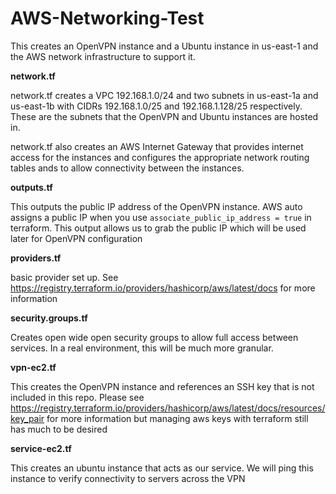 # AWS-Networking-Test

This creates an OpenVPN instance and a Ubuntu instance in us-east-1 and the AWS network infrastructure to support it.

**network.tf**

network.tf creates a VPC 192.168.1.0/24 and two subnets in us-east-1a and us-east-1b with CIDRs 192.168.1.0/25 and 192.168.1.128/25 respectively. These are the subnets that the OpenVPN and Ubuntu instances are hosted in.

network.tf also creates an AWS Internet Gateway that provides internet access for the instances and configures the appropriate network routing tables ands to allow connectivity between the instances.


**outputs.tf**

This outputs the public IP address of the OpenVPN instance. AWS auto assigns a public IP when you use `associate_public_ip_address = true` in terraform. This output allows us to grab the public IP which will be used later for OpenVPN configuration


**providers.tf**

basic provider set up. See https://registry.terraform.io/providers/hashicorp/aws/latest/docs for more information


**security.groups.tf**

Creates open wide open security groups to allow full access between services. In a real environment, this will be much more granular.


**vpn-ec2.tf**

This creates the OpenVPN instance and references an SSH key that is not included in this repo. Please see https://registry.terraform.io/providers/hashicorp/aws/latest/docs/resources/key_pair for more information but managing aws keys with terraform still has much to be desired 

**service-ec2.tf**

This creates an ubuntu instance that acts as our service. We will ping this instance to verify connectivity to servers across the VPN
